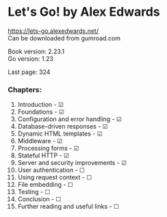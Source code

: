 # Let's Go! by Alex Edwards
https://lets-go.alexedwards.net/  
Can be downloaded from gumroad.com  

Book version: 2.23.1  
Go version: 1.23  

Last page: 324  

### Chapters:
01. Introduction                     - ☑  
02. Foundations                      - ☑  
03. Configuration and error handling - ☑  
04. Database-driven responses        - ☑  
05. Dynamic HTML templates           - ☑  
06. Middleware                       - ☑  
07. Processing forms                 - ☑  
08. Stateful HTTP                    - ☑  
09. Server and security improvements - ☑  
10. User authentication              - ☐  
11. Using request context            - ☐  
12. File embedding                   - ☐  
13. Testing                          - ☐  
14. Conclusion                       - ☐  
15. Further reading and useful links - ☐  
